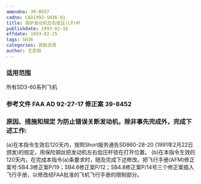```yaml
---
amendno: 39-0937
cadno: CAD1993-SH36-01
title: 保护发动机左右低压(LP)杆
publishdate: 1993-02-16
effdate: 1993-02-25
tags: SH36
categories: 民航总局
author: 王彦田
---
```


### 适用范围 
所有SD3-60系列飞机

<!--more-->
### 参考文件    FAA AD 92-27-17 修正案 39-8452 

### 原因、措施和规定 为防止错误关断发动机，除非事先完成外，完成下述工作: 
(a)在本指令生效后120天内，按照Short服务通告SD860-28-20 (1991年2月22日颁发)的规定，用保险钢丝把发动机左右低压杆锁在打开位置。 
    (b)在本指令生效的120天内，在完成本指令(a)条要求时，随及完成下述修改。把飞行手册(AFM)修正案号:SB4.3修正案P/19；SB4.6修正案P/12；SB4.8修正案P/14号三个修正案插入飞行手册，以修改经FAA批准的飞机飞行手册的限制部分。

